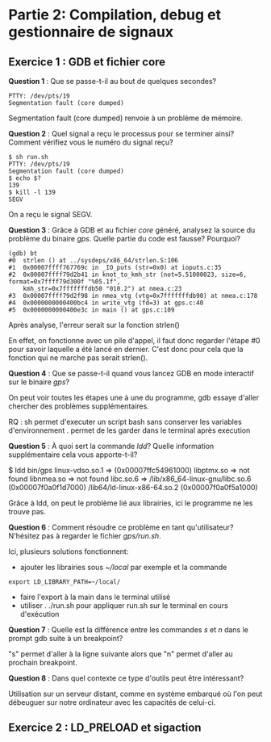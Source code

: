 # Partie 2: Compilation, debug et gestionnaire de signaux

## Exercice 1 : GDB et fichier core

**Question 1** : Que se passe-t-il au bout de quelques secondes?

````
PTTY: /dev/pts/19
Segmentation fault (core dumped)
````

Segmentation fault (core dumped) renvoie à un problème de mémoire.

**Question 2** : Quel signal a reçu le processus pour se terminer ainsi? Comment vérifiez vous le numéro du signal reçu?

````
$ sh run.sh
PTTY: /dev/pts/19
Segmentation fault (core dumped)
$ echo $?  
139
$ kill -l 139
SEGV
````
On a reçu le signal SEGV.

**Question 3** : Grâce à GDB et au fichier *core* généré, analysez la source du
                 problème du binaire *gps*. Quelle partie du code est fausse?
                 Pourquoi?

````
(gdb) bt
#0  strlen () at ../sysdeps/x86_64/strlen.S:106
#1  0x00007ffff767769c in _IO_puts (str=0x0) at ioputs.c:35
#2  0x00007ffff79d2b41 in knot_to_kmh_str (not=5.51000023, size=6, format=0x7ffff79d300f "%05.1f",
    kmh_str=0x7fffffffdb50 "010.2") at nmea.c:23
#3  0x00007ffff79d2f98 in nmea_vtg (vtg=0x7fffffffdb90) at nmea.c:178
#4  0x0000000000400bc4 in write_vtg (fd=3) at gps.c:40
#5  0x0000000000400e3c in main () at gps.c:109
````
Après analyse, l'erreur serait sur la fonction strlen()

En effet, on fonctionne avec un pile d'appel, il faut donc regarder l'étape #0 pour savoir laquelle a été lancé en dernier. C'est donc pour cela que la fonction qui ne marche pas serait strlen().


**Question 4** : Que se passe-t-il quand vous lancez GDB en mode interactif sur le binaire *gps*?

On peut voir toutes les étapes une à une du programme, gdb essaye d'aller chercher des problèmes supplémentaires.

RQ :
sh permet d'executer un script bash sans conserver les variables d'environnement
. permet de les garder dans le terminal après execution

**Question 5** : À quoi sert la commande *ldd*? Quelle information supplémentaire cela vous apporte-t-il?

$ ldd bin/gps
	linux-vdso.so.1 =>  (0x00007ffc54961000)
	libptmx.so => not found
	libnmea.so => not found
	libc.so.6 => /lib/x86_64-linux-gnu/libc.so.6 (0x00007f0a0f1d7000)
	/lib64/ld-linux-x86-64.so.2 (0x00007f0a0f5a1000)

Grâce à ldd, on peut le problème lié aux librairies, ici le programme ne les trouve pas.

**Question 6** : Comment résoudre ce problème en tant qu'utilisateur? N'hésitez
                 pas à regarder le fichier *gps/run.sh*.

Ici, plusieurs solutions fonctionnent:
 - ajouter les librairies sous *~/local*
  par exemple et la commande

````
export LD_LIBRARY_PATH=~/local/
````
 - faire l'export à la main dans le terminal utilisé
 - utiliser . ./run.sh pour appliquer run.sh sur le terminal en cours d'exécution

**Question 7** : Quelle est la différence entre les commandes *s* et *n* dans
                 le prompt gdb suite à un breakpoint?

"s" permet d'aller à la ligne suivante alors que "n" permet d'aller au prochain breakpoint.

 **Question 8** : Dans quel contexte ce type d'outils peut être intéressant?

Utilisation sur un serveur distant, comme en système embarqué où l'on peut débeuguer sur notre ordinateur avec les capacités de celui-ci.

## Exercice 2 : LD_PRELOAD et sigaction
